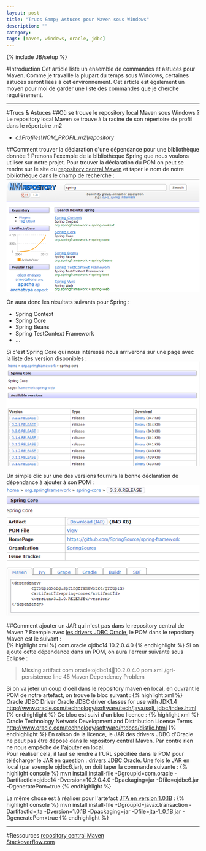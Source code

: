 ```yaml
---
layout: post
title: "Trucs &amp; Astuces pour Maven sous Windows"
description: ""
category: 
tags: [maven, windows, oracle, jdbc]
---
```

{% include JB/setup %}

#Introduction
Cet article liste un ensemble de commandes et astuces pour Maven. Comme je travaille la plupart du temps sous Windows, certaines astuces seront liées à cet environnement.
Cet article est également un moyen pour moi de garder une liste des commandes que je cherche régulièrement.

---------------------------------------
#Trucs & Astuces
##Où se trouve le repository local Maven sous Windows ?
Le repository local Maven se trouve à la racine de son répertoire de profil dans le répertoire .m2

- *c:\Profiles\NOM_PROFIL\.m2\repository*

##Comment trouver la déclaration d'une dépendance pour une bibliothèque donnée ?
Prenons l'exemple de la bibliothèque Spring que nous voulons utiliser sur notre projet. Pour trouver la déclaration du POM on peut se rendre sur le site du [repository central Maven][] et taper le nom de notre bibliothèque dans le champ de recherche :  
![maven_spring_search][maven_spring_search]

On aura donc les résultats suivants pour Spring : 
- Spring Context 
- Spring Core
- Spring Beans
- Spring TestContext Framework 
- ...

Si c'est Spring Core qui nous intéresse nous arriverons sur une page avec la liste des version disponibles :  
![maven_spring_versions][maven_spring_versions]

Un simple clic sur une des versions fournira la bonne déclaration de dépendance à ajouter à son POM :  
![maven_spring_320][maven_spring_320]

##Comment ajouter un JAR qui n'est pas dans le repository central de Maven ?
Exemple avec [les drivers JDBC Oracle][], le POM dans le repository Maven est le suivant :  
{% highlight xml %}
  <dependency>
  	<groupId>com.oracle</groupId>
  	<artifactId>ojdbc14</artifactId>
 	<version>10.2.0.4.0</version>
  </dependency>
{% endhighlight %}
Si on ajoute cette dépendance dans un POM, on aura l'erreur suivante sous Eclipse :  
> Missing artifact com.oracle:ojdbc14:jar:10.2.0.4.0	pom.xml	/gri-persistence	line 45	Maven Dependency Problem

Si on va jeter un coup d'oeil dans le repository maven en local, en ouvrant le POM de notre artefact, on trouve le bloc suivant : 
{% highlight xml %}
    <name>Oracle JDBC Driver</name>
    <description>Oracle JDBC driver classes for use with JDK1.4</description>
    <url>http://www.oracle.com/technology/software/tech/java/sqlj_jdbc/index.html</url>
{% endhighlight %}
Ce bloc est suivi d'un bloc licence : 
{% highlight xml %}
	<licenses>
		<license>
			<name>Oracle Technology Network Development and Distribution License Terms</name>
			<url>http://www.oracle.com/technology/software/htdocs/distlic.html</url>
		</license>
	</licenses>
{% endhighlight %}
En raison de la licence, le JAR des drivers JDBC d'Oracle ne peut pas être déposé dans le repository central Maven. Par contre rien ne nous empêche de l'ajouter en local.  
Pour réaliser cela, il faut se rendre à l'URL spécifiée dans le POM pour télécharger le JAR en question : [drivers JDBC Oracle][]. Une fois le JAR en local (par exemple ojdbc6.jar), on doit taper la commande suivante :
{% highlight console %}
	mvn install:install-file -DgroupId=com.oracle -DartifactId=ojdbc14 -Dversion=10.2.0.4.0 -Dpackaging=jar -Dfile=ojdbc6.jar -DgeneratePom=true
{% endhighlight %}

La même chose est à réaliser pour l'artefact [JTA en version 1.0.1B][] : 
{% highlight console %}
	mvn install:install-file -DgroupId=javax.transaction -DartifactId=jta -Dversion=1.0.1B -Dpackaging=jar -Dfile=jta-1_0_1B.jar -DgeneratePom=true
{% endhighlight %}

---------------------------------------
#Ressources
[repository central Maven][]  
[Stackoverflow.com][]  

[repository central Maven]: http://mvnrepository.com/
[Stackoverflow.com]: http://stackoverflow.com/
[les drivers JDBC Oracle]: http://stackoverflow.com/questions/1074869/find-oracle-jdbc-driver-in-maven-repository

[drivers JDBC Oracle]: http://www.oracle.com/technetwork/database/features/jdbc/index-091264.html
[JTA en version 1.0.1B]: http://www.oracle.com/technetwork/java/javaee/tech/jta-138684.html

[maven_spring_search]: /assets/images/maven_repository_spring_search.png
[maven_spring_versions]: /assets/images/maven_spring_versions.png
[maven_spring_320]: /assets/images/maven_spring_3.2.0.png
